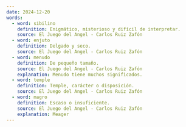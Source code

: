 ```yaml
---
date: 2024-12-20
words:
  - word: sibilino
    definition: Enigmático, misterioso y difícil de interpretar.
    source: El Juego del Angel - Carlos Ruiz Zafón 
  - word: enjuto
    definition: Delgado y seco.
    source: El Juego del Angel - Carlos Ruiz Zafón 
  - word: menudo
    definition: De pequeño tamaño.
    source: El Juego del Angel - Carlos Ruiz Zafón 
    explanation: Menudo tiene muchos significados. 
  - word: temple
    definition: Temple, carácter o disposición.
    source: El Juego del Angel - Carlos Ruiz Zafón 
  - word: magro
    definition: Escaso o insuficiente.
    source: El Juego del Angel - Carlos Ruiz Zafón 
    explanation: Meager
---
```

